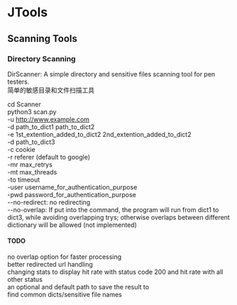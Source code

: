 # JTools

## Scanning Tools

### Directory Scanning

DirScanner: A simple directory and sensitive files scanning tool for pen testers.\
简单的敏感目录和文件扫描工具

cd Scanner\
python3 scan.py\
-u http://www.example.com \
-d path_to_dict1 path_to_dict2\
-e 1st_extention_added_to_dict2 2nd_extention_added_to_dict2\
-d path_to_dict3\
-c cookie\
-r referer (default to google)\
-mr max_retrys\
-mt max_threads\
-to timeout\
-user username_for_authentication_purpose\
-pwd password_for_authentication_purpose\
--no-redirect: no redirecting\
--no-overlap: If put into the command, the program will run from dict1 to dict3, while avoiding overlapping trys; otherwise overlaps between different dictionary will be allowed (not implemented)

#### TODO
no overlap option for faster processing\
better redirected url handling\
changing stats to display hit rate with status code 200 and hit rate with all other status\
an optional and default path to save the result to\
find common dicts/sensitive file names
